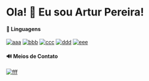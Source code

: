 # Ola! 👋 Eu sou Artur Pereira!

#### 🎈 Linguagens

[![aaa](https://img.shields.io/badge/HTML5-E34F26?style=for-the-badge&logo=html5&logoColor=white)](https://github.com/arturpereira2001) [![bbb](https://img.shields.io/badge/CSS3-1572B6?style=for-the-badge&logo=css3&logoColor=white)](https://github.com/arturpereira2001) [![ccc](https://img.shields.io/badge/JavaScript-F7DF1E?style=for-the-badge&logo=javascript&logoColor=black)](https://github.com/arturpereira2001) [![ddd](https://img.shields.io/badge/Bootstrap-563D7C?style=for-the-badge&logo=bootstrap&logoColor=white)](https://github.com/arturpereira2001) [![eee](https://img.shields.io/badge/MySQL-00000F?style=for-the-badge&logo=mysql&logoColor=white)](https://github.com/arturpereira2001)

#### 🔊 Meios de Contato

[![fff](https://img.shields.io/badge/Discord-7289DA?style=for-the-badge&logo=discord&logoColor=white)](https://discord.com/channels/@me/928859463471992854)
